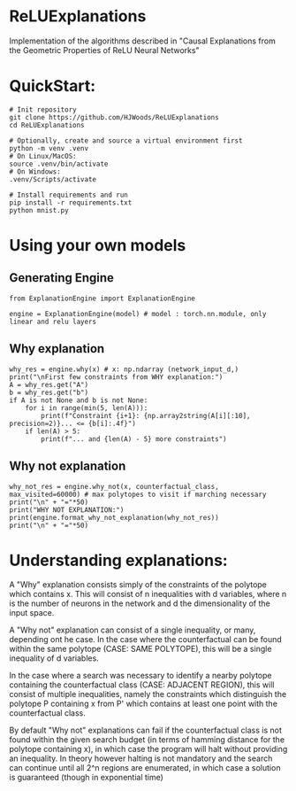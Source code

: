 # ReLUExplanations
Implementation of the algorithms described in "Causal Explanations from the Geometric Properties of ReLU Neural Networks"

# QuickStart:
```
# Init repository
git clone https://github.com/HJWoods/ReLUExplanations
cd ReLUExplanations

# Optionally, create and source a virtual environment first
python -m venv .venv
# On Linux/MacOS:
source .venv/bin/activate
# On Windows:
.venv/Scripts/activate

# Install requirements and run
pip install -r requirements.txt
python mnist.py
```

# Using your own models
## Generating Engine
```
from ExplanationEngine import ExplanationEngine

engine = ExplanationEngine(model) # model : torch.nn.module, only linear and relu layers
```
## Why explanation
```
why_res = engine.why(x) # x: np.ndarray (network_input_d,)
print("\nFirst few constraints from WHY explanation:")
A = why_res.get("A")
b = why_res.get("b")
if A is not None and b is not None:
    for i in range(min(5, len(A))):
        print(f"Constraint {i+1}: {np.array2string(A[i][:10], precision=2)}... <= {b[i]:.4f}")
    if len(A) > 5:
        print(f"... and {len(A) - 5} more constraints")
```
## Why not explanation
```
why_not_res = engine.why_not(x, counterfactual_class, max_visited=60000) # max polytopes to visit if marching necessary
print("\n" + "="*50)
print("WHY NOT EXPLANATION:")
print(engine.format_why_not_explanation(why_not_res))
print("\n" + "="*50)
```

# Understanding explanations:
A "Why" explanation consists simply of the constraints of the polytope which contains x.
This will consist of n inequalities with d variables, where n is the number of neurons in the network and d the dimensionality of
the input space.

A "Why not" explanation can consist of a single inequality, or many, depending ont he case.
In the case where the counterfactual can be found within the same polytope (CASE: SAME POLYTOPE), this will be a single
inequality of d variables.

In the case where a search was necessary to identify a nearby polytope containing the counterfactual class (CASE: ADJACENT REGION), this will consist of multiple inequalities, namely the constraints which distinguish the polytope P containing x from P' which contains at least one point with the counterfactual class.

By default "Why not" explanations can fail if the counterfactual class is not found within the given search budget (in terms of hamming distance for the polytope containing x), in which case the program will halt without providing an inequality. In theory however halting is not mandatory and the search can continue until all 2^n regions are enumerated, in which case a solution is guaranteed (though in exponential time)